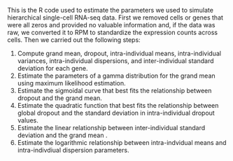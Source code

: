 This is the R code used to estimate the parameters we used to simulate hierarchical single-cell RNA-seq data. First we removed cells or genes that were all zeros and provided no valuable information and, if the data was raw, we converted it to RPM to standardize the expression counts across cells. Then we carried out the following steps:

  1) Compute grand mean, dropout, intra-individual means, intra-individual variances, intra-individual dispersions, and inter-individual standard deviation for each gene.
  2) Estimate the parameters of a gamma distribution for the grand mean using maximum likelihood estimation.
  3) Estimate the sigmoidal curve that best fits the relationship between dropout and the grand mean.
  4) Estimate the quadratic function that best fits the relationship between global dropout and the standard deviation in intra-individual dropout values.
  5) Estimate the linear relationship between inter-individual standard deviation and the grand mean .
  6) Estimate the logarithmic relationship between intra-indvidual means and intra-indivdiual dispersion parameters. 
